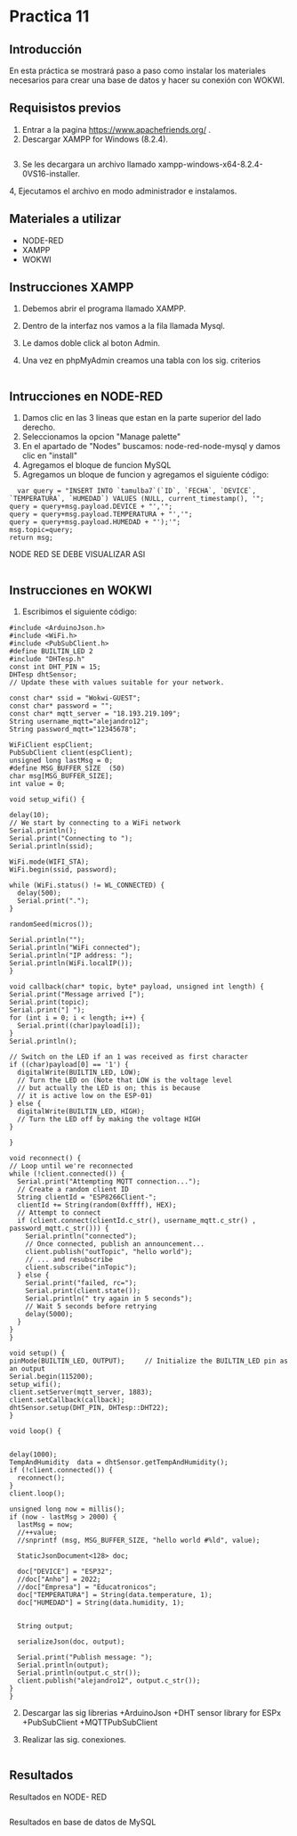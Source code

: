 # Practica 11
## Introducción
En esta práctica se mostrará paso a paso como instalar los materiales necesarios para crear una base de datos y hacer su conexión con WOKWI.
## Requisistos previos
1. Entrar a la pagina https://www.apachefriends.org/ .
2. Descargar XAMPP for Windows (8.2.4).


![]()



3. Se les decargara un archivo llamado xampp-windows-x64-8.2.4-0VS16-installer. 

4, Ejecutamos el archivo en modo administrador e instalamos.

## Materiales a utilizar
+ NODE-RED
+ XAMPP
+ WOKWI

## Instrucciones XAMPP
1. Debemos abrir el programa llamado XAMPP.
2. Dentro de la interfaz nos vamos a la fila llamada Mysql.
3. Le damos doble click al boton Admin.
4. Una vez en phpMyAdmin creamos una tabla con los sig. criterios

   ![]()

## Intrucciones en NODE-RED
1. Damos clic en las 3 lineas que estan en la parte superior del lado derecho.
2. Seleccionamos la opcion "Manage palette"
3. En el apartado de "Nodes" buscamos: node-red-node-mysql y damos clic en "install"
4. Agregamos el bloque de funcion MySQL
5. Agregamos un bloque de funcion y agregamos el siguiente código:

 ```
   var query = "INSERT INTO `tamulba7`(`ID`, `FECHA`, `DEVICE`, `TEMPERATURA`, `HUMEDAD`) VALUES (NULL, current_timestamp(), '";
query = query+msg.payload.DEVICE + "','";
query = query+msg.payload.TEMPERATURA + "','";
query = query+msg.payload.HUMEDAD + "');'";
msg.topic=query;
return msg;
  ``` 

   
   
NODE RED SE DEBE VISUALIZAR ASI

![]()

## Instrucciones en WOKWI

1. Escribimos el siguiente código:
 ```
#include <ArduinoJson.h>
#include <WiFi.h>
#include <PubSubClient.h>
#define BUILTIN_LED 2
#include "DHTesp.h"
const int DHT_PIN = 15;
DHTesp dhtSensor;
// Update these with values suitable for your network.

const char* ssid = "Wokwi-GUEST";
const char* password = "";
const char* mqtt_server = "18.193.219.109";
String username_mqtt="alejandro12";
String password_mqtt="12345678";

WiFiClient espClient;
PubSubClient client(espClient);
unsigned long lastMsg = 0;
#define MSG_BUFFER_SIZE  (50)
char msg[MSG_BUFFER_SIZE];
int value = 0;

void setup_wifi() {

 delay(10);
 // We start by connecting to a WiFi network
 Serial.println();
 Serial.print("Connecting to ");
 Serial.println(ssid);

 WiFi.mode(WIFI_STA);
 WiFi.begin(ssid, password);

 while (WiFi.status() != WL_CONNECTED) {
   delay(500);
   Serial.print(".");
 }

 randomSeed(micros());

 Serial.println("");
 Serial.println("WiFi connected");
 Serial.println("IP address: ");
 Serial.println(WiFi.localIP());
}

void callback(char* topic, byte* payload, unsigned int length) {
 Serial.print("Message arrived [");
 Serial.print(topic);
 Serial.print("] ");
 for (int i = 0; i < length; i++) {
   Serial.print((char)payload[i]);
 }
 Serial.println();

 // Switch on the LED if an 1 was received as first character
 if ((char)payload[0] == '1') {
   digitalWrite(BUILTIN_LED, LOW);   
   // Turn the LED on (Note that LOW is the voltage level
   // but actually the LED is on; this is because
   // it is active low on the ESP-01)
 } else {
   digitalWrite(BUILTIN_LED, HIGH);  
   // Turn the LED off by making the voltage HIGH
 }

}

void reconnect() {
 // Loop until we're reconnected
 while (!client.connected()) {
   Serial.print("Attempting MQTT connection...");
   // Create a random client ID
   String clientId = "ESP8266Client-";
   clientId += String(random(0xffff), HEX);
   // Attempt to connect
   if (client.connect(clientId.c_str(), username_mqtt.c_str() , password_mqtt.c_str())) {
     Serial.println("connected");
     // Once connected, publish an announcement...
     client.publish("outTopic", "hello world");
     // ... and resubscribe
     client.subscribe("inTopic");
   } else {
     Serial.print("failed, rc=");
     Serial.print(client.state());
     Serial.println(" try again in 5 seconds");
     // Wait 5 seconds before retrying
     delay(5000);
   }
 }
}

void setup() {
 pinMode(BUILTIN_LED, OUTPUT);     // Initialize the BUILTIN_LED pin as an output
 Serial.begin(115200);
 setup_wifi();
 client.setServer(mqtt_server, 1883);
 client.setCallback(callback);
 dhtSensor.setup(DHT_PIN, DHTesp::DHT22);
}

void loop() {


delay(1000);
TempAndHumidity  data = dhtSensor.getTempAndHumidity();
 if (!client.connected()) {
   reconnect();
 }
 client.loop();

 unsigned long now = millis();
 if (now - lastMsg > 2000) {
   lastMsg = now;
   //++value;
   //snprintf (msg, MSG_BUFFER_SIZE, "hello world #%ld", value);

   StaticJsonDocument<128> doc;

   doc["DEVICE"] = "ESP32";
   //doc["Anho"] = 2022;
   //doc["Empresa"] = "Educatronicos";
   doc["TEMPERATURA"] = String(data.temperature, 1);
   doc["HUMEDAD"] = String(data.humidity, 1);
  

   String output;
   
   serializeJson(doc, output);

   Serial.print("Publish message: ");
   Serial.println(output);
   Serial.println(output.c_str());
   client.publish("alejandro12", output.c_str());
 }
}

 ```
2. Descargar las sig librerias
+ArduinoJson
+DHT sensor library for ESPx
+PubSubClient
+MQTTPubSubClient

3. Realizar las sig. conexiones.


![]()




## Resultados


Resultados en NODE- RED



![]()




Resultados en base de datos de MySQL
   



![]() 
